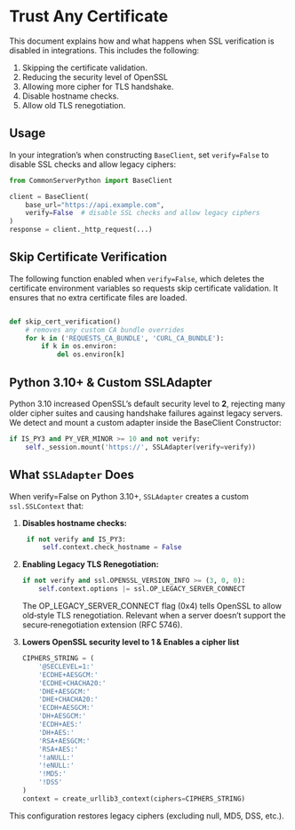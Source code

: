 # Trust Any Certificate
This document explains how and what happens when SSL verification is disabled in integrations.
This includes the following:

1. Skipping the certificate validation.
2. Reducing the security level of OpenSSL
3. Allowing more cipher for TLS handshake.
4. Disable hostname checks.
5. Allow old TLS renegotiation.

## Usage

In your integration’s when constructing `BaseClient`, set `verify=False` to disable SSL checks and allow legacy ciphers:

```python
from CommonServerPython import BaseClient

client = BaseClient(
    base_url="https://api.example.com",
    verify=False  # disable SSL checks and allow legacy ciphers
)
response = client._http_request(...)
```

## Skip Certificate Verification

The following function enabled when `verify=False`, which deletes the certificate environment variables so requests skip certificate validation.
It ensures that no extra certificate files are loaded.
```python

def skip_cert_verification()
    # removes any custom CA bundle overrides
    for k in ('REQUESTS_CA_BUNDLE', 'CURL_CA_BUNDLE'):
        if k in os.environ:
            del os.environ[k]
```

## Python 3.10+ & Custom SSLAdapter

Python 3.10 increased OpenSSL’s default security level to **2**, rejecting many older cipher suites and causing handshake failures against legacy servers. We detect and mount a custom adapter inside the BaseClient Constructor:

```python
if IS_PY3 and PY_VER_MINOR >= 10 and not verify:
    self._session.mount('https://', SSLAdapter(verify=verify))
```

## What `SSLAdapter` Does

When verify=False on Python 3.10+, `SSLAdapter` creates a custom `ssl.SSLContext` that:

1. **Disables hostname checks:**  
   ```python
    if not verify and IS_PY3:
        self.context.check_hostname = False
    ```

2. **Enabling Legacy TLS Renegotiation:**
 
    ```python
    if not verify and ssl.OPENSSL_VERSION_INFO >= (3, 0, 0):
        self.context.options |= ssl.OP_LEGACY_SERVER_CONNECT
    ```
   The OP_LEGACY_SERVER_CONNECT flag (0x4) tells OpenSSL to allow old‐style TLS renegotiation. Relevant when a server doesn’t support the secure‐renegotiation extension (RFC 5746).


3. **Lowers OpenSSL security level to 1 & Enables a cipher list**  
   ```python
   CIPHERS_STRING = (
       '@SECLEVEL=1:'
       'ECDHE+AESGCM:'
       'ECDHE+CHACHA20:'
       'DHE+AESGCM:'
       'DHE+CHACHA20:'
       'ECDH+AESGCM:'
       'DH+AESGCM:'
       'ECDH+AES:'
       'DH+AES:'
       'RSA+AESGCM:'
       'RSA+AES:'
       '!aNULL:'
       '!eNULL:'
       '!MD5:'
       '!DSS'
   )
   context = create_urllib3_context(ciphers=CIPHERS_STRING)
   ```

This configuration restores legacy ciphers (excluding null, MD5, DSS, etc.).
